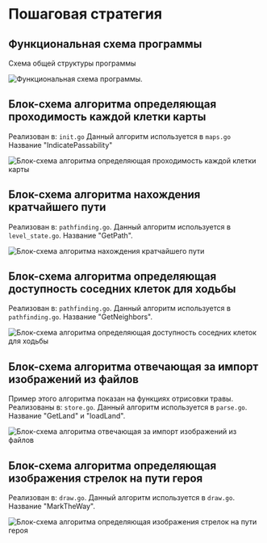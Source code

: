 
# Пошаговая стратегия

## Функциональная схема программы

Схема общей структуры программы

![Функциональная схема программы.](1.jpg)

## Блок-схема алгоритма определяющая проходимость каждой клетки карты

Реализован в: `init.go`
Данный алгоритм используется в `maps.go`
Название "IndicatePassability"

![Блок-схема алгоритма определяющая проходимость каждой клетки карты](2.jpg)

## Блок-схема алгоритма нахождения кратчайшего пути

Реализован в: `pathfinding.go`.
Данный алгоритм используется в `level_state.go`.
Название "GetPath".

![Блок-схема алгоритма нахождения кратчайшего пути](3.jpg)

## Блок-схема алгоритма определяющая доступность соседних клеток для ходьбы

Реализован в: `pathfinding.go`.
Данный алгоритм используется в `pathfinding.go`.
Название "GetNeighbors".

![Блок-схема алгоритма определяющая доступность соседних клеток для ходьбы](4.jpg)

## Блок-схема алгоритма отвечающая за импорт изображений из файлов 

Пример этого алгоритма показан на функциях отрисовки травы.
Реализованы в: `store.go`.
Данный алгоритм используется в `parse.go`.
Название "GetLand" и "loadLand".

![Блок-схема алгоритма отвечающая за импорт изображений из файлов ](5.jpg)

## Блок-схема алгоритма определяющая изображения стрелок на пути героя

Реализован в: `draw.go`.
Данный алгоритм используется в `draw.go`.
Название "MarkTheWay".

![Блок-схема алгоритма определяющая изображения стрелок на пути героя](6.jpg)
